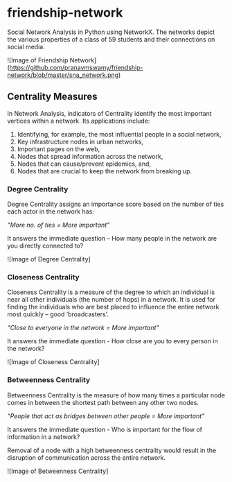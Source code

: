 # friendship-network
Social Network Analysis in Python using NetworkX. The networks depict the various properties of a class of 59 students and their connections on social media.

![Image of Friendship Network]
(https://github.com/pranavmswamy/friendship-network/blob/master/sna_network.png)

## Centrality Measures
In Network Analysis, indicators of Centrality identify the most important vertices within a network. Its applications include:
1. Identifying, for example, the most influential people in a social network,
2. Key infrastructure nodes in urban networks, 
3. Important pages on the web, 
4. Nodes that spread information across the network, 
5. Nodes that can cause/prevent epidemics, and,
6. Nodes that are crucial to keep the network from breaking up.

### Degree Centrality

Degree Centrality assigns an importance score based on the number of ties each actor in the network has:

*“More no. of ties = More important”*

It answers the immediate question – How many people in the network are you directly connected to?

![Image of Degree Centrality]

### Closeness Centrality

Closeness Centrality is a measure of the degree to which an individual is near all other individuals (the number of hops) in a network. It is used for finding the individuals who are best placed to influence the entire network most quickly – good ‘broadcasters’.

*“Close to everyone in the network = More important”*

It answers the immediate question - How close are you to every person in the network?

![Image of Closeness Centrality]

### Betweenness Centrality 

Betweenness Centrality is the measure of how many times a particular node comes in between the shortest path between any other two nodes. 

*“People that act as bridges between other people = More important”*

It answers the immediate question - Who is important for the flow of information in a network?

Removal of a node with a high betweenness centrality would result in the disruption of communication across the entire network.

![Image of Betweenness Centrality]



